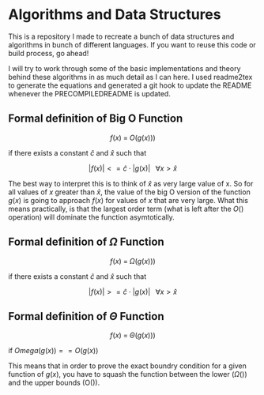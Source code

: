 # Algorithms and Data Structures
This is a repository I made to recreate a bunch of data structures and algorithms in 
bunch of different languages. If you want to reuse this code or build process, go ahead!

I will try to work through some of the basic implementations and theory behind these algorithms in
as much detail as I can here. I used readme2tex to generate the equations and generated a git hook to
update the README whenever the PRECOMPILEDREADME is updated.

## Formal definition of Big O Function

$$f(x)\;=\;O(g(x)))$$

if there exists a constant $\hat{c}$ and $\hat{x}$ such that 

$$ | f(x) | <= \hat{c} \cdot |g(x)|\;\;\; \forall x > \hat{x} $$

The best way to interpret this is to think of $\hat{x}$ as very large value of x. So for all values of $x$
greater than $\hat{x}$, the value of the big O version of the function $g(x)$ is going to approach $f(x)$
for values of $x$ that are very large. What this means practically, is that the largest order term (what is 
left after the $O()$ operation) will dominate the function asymtotically.

## Formal definition of $\Omega$ Function

$$f(x)\;=\;\Omega (g(x)))$$

if there exists a constant $\hat{c}$ and $\hat{x}$ such that 

$$ | f(x) | >= \hat{c} \cdot |g(x)|\;\;\; \forall x > \hat{x} $$


## Formal definition of $\Theta$ Function

$$f(x)\;=\;\Theta (g(x)))$$

if $Omega (g(x)) == O(g(x) )$

This means that in order to prove the exact boundry condition for a given function of $g(x)$, you have
to squash the function between the lower ($\Omega()$) and the upper bounds (O()).
